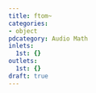 ```yaml
---
title: ftom~
categories:
- object
pdcategory: Audio Math
inlets:
  1st: {}
outlets:
  1st: {}
draft: true
---
```


